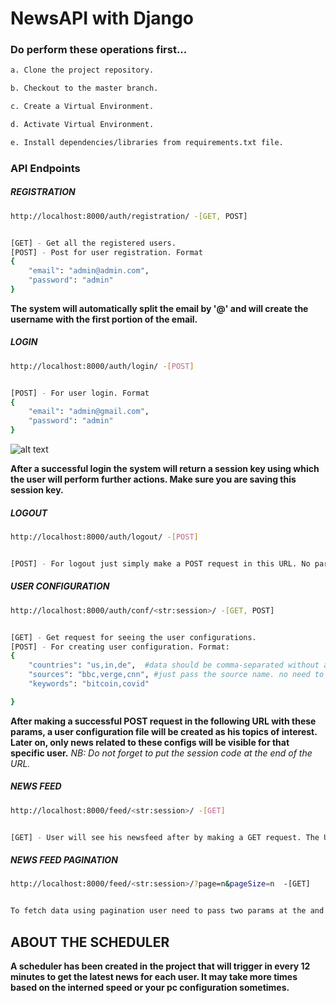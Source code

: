 # NewsAPI with Django


### Do perform these operations first...
```sh
a. Clone the project repository.
```
```sh
b. Checkout to the master branch.
```
```sh
c. Create a Virtual Environment.
```
```sh
d. Activate Virtual Environment.
```
```sh
e. Install dependencies/libraries from requirements.txt file.
```

### API Endpoints

##### REGISTRATION
```sh
http://localhost:8000/auth/registration/ -[GET, POST]


[GET] - Get all the registered users.
[POST] - Post for user registration. Format
{
    "email": "admin@admin.com",
    "password": "admin"
}
```
**The system will automatically split the email by '@' and will create the username with the first portion of the email.**


##### LOGIN
```sh
http://localhost:8000/auth/login/ -[POST]


[POST] - For user login. Format
{
    "email": "admin@gmail.com",
    "password": "admin"
}
```
![alt text](NewsFeed/User_Flow_Images/login_successful_with_session_key.png)

**After a successful login the system will return a session key using which the user will perform further actions. Make sure you are saving this session key.**

##### LOGOUT
```sh
http://localhost:8000/auth/logout/ -[POST]


[POST] - For logout just simply make a POST request in this URL. No parameters need to be passed here.
```

##### USER CONFIGURATION
```sh
http://localhost:8000/auth/conf/<str:session>/ -[GET, POST]


[GET] - Get request for seeing the user configurations.
[POST] - For creating user configuration. Format:
{
    "countries": "us,in,de",  #data should be comma-separated without any space.
    "sources": "bbc,verge,cnn", #just pass the source name. no need to add any special symbol e.g bbc-news.
    "keywords": "bitcoin,covid"

}
```
**After making a successful POST request in the following URL with these params, a user configuration file will be created as his topics of interest. Later on, only news related to these configs will be visible for that specific user.**
*NB: Do not forget to put the session code at the end of the URL.*


##### NEWS FEED
```sh
http://localhost:8000/feed/<str:session>/ -[GET]


[GET] - User will see his newsfeed after by making a GET request. The URL should contain the session code as well. For the first request, it may take a few time to fetch all the data from the API server.
```

##### NEWS FEED PAGINATION
```sh
http://localhost:8000/feed/<str:session>/?page=n&pageSize=n  -[GET]


To fetch data using pagination user need to pass two params at the and of the url. page params means the page number and pageSize means the maximum content in a single page.
```


## ABOUT THE SCHEDULER
**A scheduler has been created in the project that will trigger in every 12 minutes to get the latest news for each user. It may take more times based on the interned speed or your pc configuration sometimes.**




